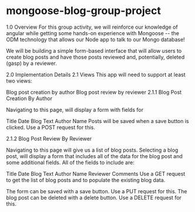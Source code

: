 # mongoose-blog-group-project

1.0 Overview
For this group activity, we will reinforce our knowledge of angular while getting some hands-on experience with Mongoose -- the ODM technology that allows our Node app to talk to our Mongo database!

We will be building a simple form-based interface that will allow users to create blog posts and have those posts reviewed and, potentially, deleted (gasp) by a reviewer.

2.0 Implementation Details
2.1 Views
This app will need to support at least two views:

Blog post creation by author
Blog post review by reviewer
2.1.1 Blog Post Creation By Author

Navigating to this page, will display a form with fields for

Title
Date
Blog Text
Author Name
Posts will be saved when a save button is clicked. Use a POST request for this.

2.1.2 Blog Post Review By Reviewer

Navigating to this page will give us a list of blog posts. Selecting a blog post, will display a form that includes all of the data for the blog post and some additional fields. All of the fields to include are:

Title
Date
Blog Text
Author Name
Reviewer Comments
Use a GET request to get the list of blog posts and to populate the existing blog data.

The form can be saved with a save button. Use a PUT request for this. The blog post can be deleted with a delete button. Use a DELETE request for this.
